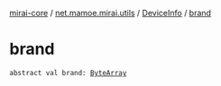 [mirai-core](../../index.md) / [net.mamoe.mirai.utils](../index.md) / [DeviceInfo](index.md) / [brand](./brand.md)

# brand

`abstract val brand: `[`ByteArray`](https://kotlinlang.org/api/latest/jvm/stdlib/kotlin/-byte-array/index.html)